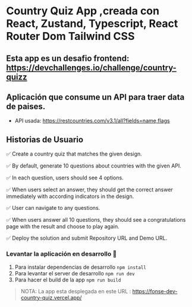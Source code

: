 # Country Quiz App ,creada con React, Zustand, Typescript, React Router Dom Tailwind CSS

## Esta app es un desafio frontend: https://devchallenges.io/challenge/country-quizz

## Aplicación que consume un API para traer data de paises.

- API usada: https://restcountries.com/v3.1/all?fields=name,flags

## Historias de Usuario

✅ Create a country quiz that matches the given design.

✅ By default, generate 10 questions about countries with the given API.

✅ In each question, users should see 4 options.

✅ When users select an answer, they should get the correct answer immediately with according indicators in the design.

✅ User can navigate to any questions.

✅ When users answer all 10 questions, they should see a congratulations page with the result and choose to play again.

✅ Deploy the solution and submit Repository URL and Demo URL.

### Levantar la aplicación en desarrollo 🚀

1. Para instalar dependencias de desarrollo `npm install`
2. Para levantar el server de desarrollo `npm run dev`
3. Para hacer el build de la app `npm run build`

> NOTA: La app esta desplegada en este URL : https://fonse-dev-country-quiz.vercel.app/
